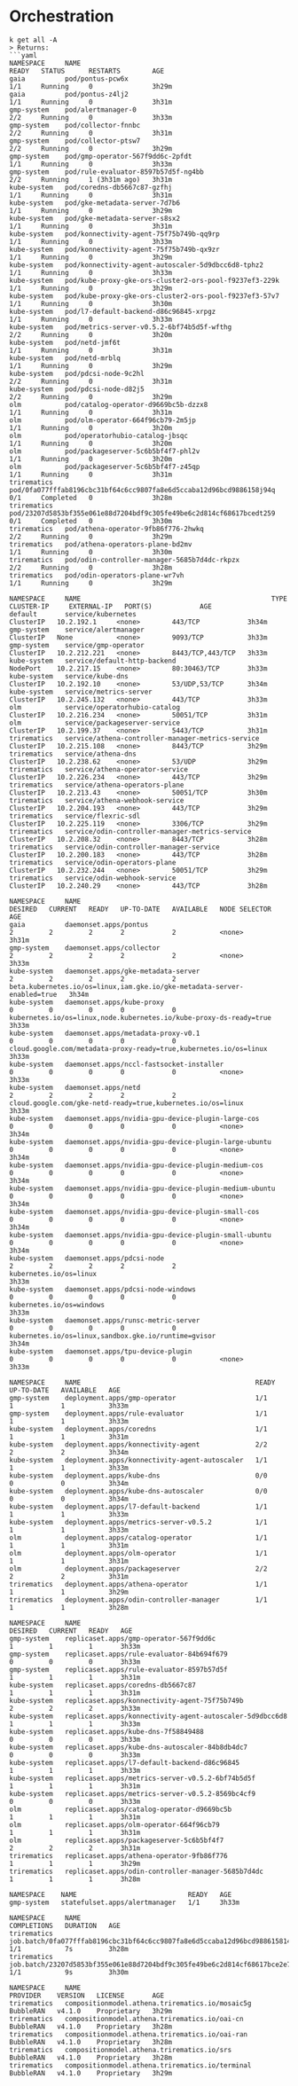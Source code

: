 # Orchestration 


```
k get all -A
> Returns:
```yaml
NAMESPACE     NAME                                                                  READY   STATUS      RESTARTS        AGE
gaia          pod/pontus-pcw6x                                                      1/1     Running     0               3h29m
gaia          pod/pontus-z4lj2                                                      1/1     Running     0               3h31m
gmp-system    pod/alertmanager-0                                                    2/2     Running     0               3h33m
gmp-system    pod/collector-fnnbc                                                   2/2     Running     0               3h31m
gmp-system    pod/collector-ptsw7                                                   2/2     Running     0               3h29m
gmp-system    pod/gmp-operator-567f9dd6c-2pfdt                                      1/1     Running     0               3h33m
gmp-system    pod/rule-evaluator-8597b57d5f-ng4bb                                   2/2     Running     1 (3h31m ago)   3h31m
kube-system   pod/coredns-db5667c87-gzfhj                                           1/1     Running     0               3h31m
kube-system   pod/gke-metadata-server-7d7b6                                         1/1     Running     0               3h29m
kube-system   pod/gke-metadata-server-s8sx2                                         1/1     Running     0               3h31m
kube-system   pod/konnectivity-agent-75f75b749b-qq9rp                               1/1     Running     0               3h33m
kube-system   pod/konnectivity-agent-75f75b749b-qx9zr                               1/1     Running     0               3h29m
kube-system   pod/konnectivity-agent-autoscaler-5d9dbcc6d8-tphz2                    1/1     Running     0               3h33m
kube-system   pod/kube-proxy-gke-ors-cluster2-ors-pool-f9237ef3-229k                1/1     Running     0               3h29m
kube-system   pod/kube-proxy-gke-ors-cluster2-ors-pool-f9237ef3-57v7                1/1     Running     0               3h30m
kube-system   pod/l7-default-backend-d86c96845-xrpgz                                1/1     Running     0               3h33m
kube-system   pod/metrics-server-v0.5.2-6bf74b5d5f-wfthg                            2/2     Running     0               3h20m
kube-system   pod/netd-jmf6t                                                        1/1     Running     0               3h31m
kube-system   pod/netd-mrblq                                                        1/1     Running     0               3h29m
kube-system   pod/pdcsi-node-9c2hl                                                  2/2     Running     0               3h31m
kube-system   pod/pdcsi-node-d82j5                                                  2/2     Running     0               3h29m
olm           pod/catalog-operator-d9669bc5b-dzzx8                                  1/1     Running     0               3h31m
olm           pod/olm-operator-664f96cb79-2m5jp                                     1/1     Running     0               3h20m
olm           pod/operatorhubio-catalog-jbsqc                                       1/1     Running     0               3h20m
olm           pod/packageserver-5c6b5bf4f7-phl2v                                    1/1     Running     0               3h20m
olm           pod/packageserver-5c6b5bf4f7-z45qp                                    1/1     Running     0               3h31m
trirematics   pod/0fa077fffab8196cbc31bf64c6cc9807fa8e6d5ccaba12d96bcd9886158j94q   0/1     Completed   0               3h28m
trirematics   pod/23207d5853bf355e061e88d7204bdf9c305fe49be6c2d814cf68617bcedt259   0/1     Completed   0               3h30m
trirematics   pod/athena-operator-9fb86f776-2hwkq                                   2/2     Running     0               3h29m
trirematics   pod/athena-operators-plane-bd2mv                                      1/1     Running     0               3h30m
trirematics   pod/odin-controller-manager-5685b7d4dc-rkpzx                          2/2     Running     0               3h28m
trirematics   pod/odin-operators-plane-wr7vh                                        1/1     Running     0               3h29m

NAMESPACE     NAME                                                TYPE        CLUSTER-IP     EXTERNAL-IP   PORT(S)            AGE
default       service/kubernetes                                  ClusterIP   10.2.192.1     <none>        443/TCP            3h34m
gmp-system    service/alertmanager                                ClusterIP   None           <none>        9093/TCP           3h33m
gmp-system    service/gmp-operator                                ClusterIP   10.2.212.221   <none>        8443/TCP,443/TCP   3h33m
kube-system   service/default-http-backend                        NodePort    10.2.217.15    <none>        80:30463/TCP       3h33m
kube-system   service/kube-dns                                    ClusterIP   10.2.192.10    <none>        53/UDP,53/TCP      3h34m
kube-system   service/metrics-server                              ClusterIP   10.2.245.132   <none>        443/TCP            3h33m
olm           service/operatorhubio-catalog                       ClusterIP   10.2.216.234   <none>        50051/TCP          3h31m
olm           service/packageserver-service                       ClusterIP   10.2.199.37    <none>        5443/TCP           3h31m
trirematics   service/athena-controller-manager-metrics-service   ClusterIP   10.2.215.108   <none>        8443/TCP           3h29m
trirematics   service/athena-dns                                  ClusterIP   10.2.238.62    <none>        53/UDP             3h29m
trirematics   service/athena-operator-service                     ClusterIP   10.2.226.234   <none>        443/TCP            3h29m
trirematics   service/athena-operators-plane                      ClusterIP   10.2.213.43    <none>        50051/TCP          3h30m
trirematics   service/athena-webhook-service                      ClusterIP   10.2.204.193   <none>        443/TCP            3h29m
trirematics   service/flexric-sdl                                 ClusterIP   10.2.225.119   <none>        3306/TCP           3h29m
trirematics   service/odin-controller-manager-metrics-service     ClusterIP   10.2.208.32    <none>        8443/TCP           3h28m
trirematics   service/odin-controller-manager-service             ClusterIP   10.2.200.183   <none>        443/TCP            3h28m
trirematics   service/odin-operators-plane                        ClusterIP   10.2.232.244   <none>        50051/TCP          3h29m
trirematics   service/odin-webhook-service                        ClusterIP   10.2.240.29    <none>        443/TCP            3h28m

NAMESPACE     NAME                                                    DESIRED   CURRENT   READY   UP-TO-DATE   AVAILABLE   NODE SELECTOR                                                             AGE
gaia          daemonset.apps/pontus                                   2         2         2       2            2           <none>                                                                    3h31m
gmp-system    daemonset.apps/collector                                2         2         2       2            2           <none>                                                                    3h33m
kube-system   daemonset.apps/gke-metadata-server                      2         2         2       2            2           beta.kubernetes.io/os=linux,iam.gke.io/gke-metadata-server-enabled=true   3h34m
kube-system   daemonset.apps/kube-proxy                               0         0         0       0            0           kubernetes.io/os=linux,node.kubernetes.io/kube-proxy-ds-ready=true        3h33m
kube-system   daemonset.apps/metadata-proxy-v0.1                      0         0         0       0            0           cloud.google.com/metadata-proxy-ready=true,kubernetes.io/os=linux         3h33m
kube-system   daemonset.apps/nccl-fastsocket-installer                0         0         0       0            0           <none>                                                                    3h33m
kube-system   daemonset.apps/netd                                     2         2         2       2            2           cloud.google.com/gke-netd-ready=true,kubernetes.io/os=linux               3h33m
kube-system   daemonset.apps/nvidia-gpu-device-plugin-large-cos       0         0         0       0            0           <none>                                                                    3h34m
kube-system   daemonset.apps/nvidia-gpu-device-plugin-large-ubuntu    0         0         0       0            0           <none>                                                                    3h34m
kube-system   daemonset.apps/nvidia-gpu-device-plugin-medium-cos      0         0         0       0            0           <none>                                                                    3h34m
kube-system   daemonset.apps/nvidia-gpu-device-plugin-medium-ubuntu   0         0         0       0            0           <none>                                                                    3h34m
kube-system   daemonset.apps/nvidia-gpu-device-plugin-small-cos       0         0         0       0            0           <none>                                                                    3h34m
kube-system   daemonset.apps/nvidia-gpu-device-plugin-small-ubuntu    0         0         0       0            0           <none>                                                                    3h34m
kube-system   daemonset.apps/pdcsi-node                               2         2         2       2            2           kubernetes.io/os=linux                                                    3h33m
kube-system   daemonset.apps/pdcsi-node-windows                       0         0         0       0            0           kubernetes.io/os=windows                                                  3h33m
kube-system   daemonset.apps/runsc-metric-server                      0         0         0       0            0           kubernetes.io/os=linux,sandbox.gke.io/runtime=gvisor                      3h34m
kube-system   daemonset.apps/tpu-device-plugin                        0         0         0       0            0           <none>                                                                    3h33m

NAMESPACE     NAME                                            READY   UP-TO-DATE   AVAILABLE   AGE
gmp-system    deployment.apps/gmp-operator                    1/1     1            1           3h33m
gmp-system    deployment.apps/rule-evaluator                  1/1     1            1           3h33m
kube-system   deployment.apps/coredns                         1/1     1            1           3h31m
kube-system   deployment.apps/konnectivity-agent              2/2     2            2           3h34m
kube-system   deployment.apps/konnectivity-agent-autoscaler   1/1     1            1           3h33m
kube-system   deployment.apps/kube-dns                        0/0     0            0           3h34m
kube-system   deployment.apps/kube-dns-autoscaler             0/0     0            0           3h34m
kube-system   deployment.apps/l7-default-backend              1/1     1            1           3h33m
kube-system   deployment.apps/metrics-server-v0.5.2           1/1     1            1           3h33m
olm           deployment.apps/catalog-operator                1/1     1            1           3h31m
olm           deployment.apps/olm-operator                    1/1     1            1           3h31m
olm           deployment.apps/packageserver                   2/2     2            2           3h31m
trirematics   deployment.apps/athena-operator                 1/1     1            1           3h29m
trirematics   deployment.apps/odin-controller-manager         1/1     1            1           3h28m

NAMESPACE     NAME                                                       DESIRED   CURRENT   READY   AGE
gmp-system    replicaset.apps/gmp-operator-567f9dd6c                     1         1         1       3h33m
gmp-system    replicaset.apps/rule-evaluator-84b694f679                  0         0         0       3h33m
gmp-system    replicaset.apps/rule-evaluator-8597b57d5f                  1         1         1       3h31m
kube-system   replicaset.apps/coredns-db5667c87                          1         1         1       3h31m
kube-system   replicaset.apps/konnectivity-agent-75f75b749b              2         2         2       3h33m
kube-system   replicaset.apps/konnectivity-agent-autoscaler-5d9dbcc6d8   1         1         1       3h33m
kube-system   replicaset.apps/kube-dns-7f58849488                        0         0         0       3h33m
kube-system   replicaset.apps/kube-dns-autoscaler-84b8db4dc7             0         0         0       3h33m
kube-system   replicaset.apps/l7-default-backend-d86c96845               1         1         1       3h33m
kube-system   replicaset.apps/metrics-server-v0.5.2-6bf74b5d5f           1         1         1       3h31m
kube-system   replicaset.apps/metrics-server-v0.5.2-8569bc4cf9           0         0         0       3h33m
olm           replicaset.apps/catalog-operator-d9669bc5b                 1         1         1       3h31m
olm           replicaset.apps/olm-operator-664f96cb79                    1         1         1       3h31m
olm           replicaset.apps/packageserver-5c6b5bf4f7                   2         2         2       3h31m
trirematics   replicaset.apps/athena-operator-9fb86f776                  1         1         1       3h29m
trirematics   replicaset.apps/odin-controller-manager-5685b7d4dc         1         1         1       3h28m

NAMESPACE    NAME                            READY   AGE
gmp-system   statefulset.apps/alertmanager   1/1     3h33m

NAMESPACE     NAME                                                                        COMPLETIONS   DURATION   AGE
trirematics   job.batch/0fa077fffab8196cbc31bf64c6cc9807fa8e6d5ccaba12d96bcd9886158147f   1/1           7s         3h28m
trirematics   job.batch/23207d5853bf355e061e88d7204bdf9c305fe49be6c2d814cf68617bce2e71f   1/1           9s         3h30m

NAMESPACE     NAME                                              PROVIDER    VERSION   LICENSE       AGE
trirematics   compositionmodel.athena.trirematics.io/mosaic5g   BubbleRAN   v4.1.0    Proprietary   3h29m
trirematics   compositionmodel.athena.trirematics.io/oai-cn     BubbleRAN   v4.1.0    Proprietary   3h28m
trirematics   compositionmodel.athena.trirematics.io/oai-ran    BubbleRAN   v4.1.0    Proprietary   3h28m
trirematics   compositionmodel.athena.trirematics.io/srs        BubbleRAN   v4.1.0    Proprietary   3h28m
trirematics   compositionmodel.athena.trirematics.io/terminal   BubbleRAN   v4.1.0    Proprietary   3h29m
```
